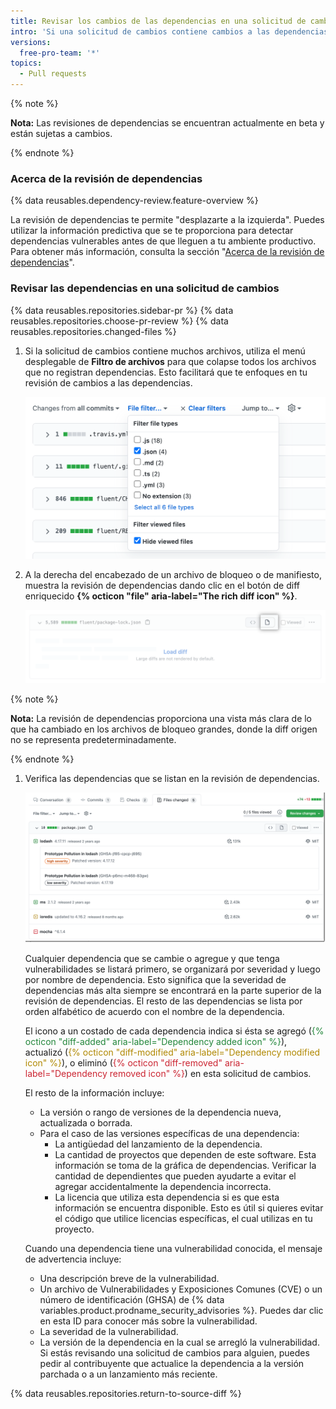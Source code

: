 ```yaml
---
title: Revisar los cambios de las dependencias en una solicitud de cambios
intro: 'Si una solicitud de cambios contiene cambios a las dependencias, puedes ver un resumen de lo que ha cambiado y si es que existen vulnerabilidades conocidas en cualquiera de estas dependencias.'
versions:
  free-pro-team: '*'
topics:
  - Pull requests
---
```


<!--Marketing-LINK: From /features/security/software-supply-chain page "Sign up for the dependency review beta" and "Reviewing dependency changes in a pull request".-->

{% note %}

**Nota:** Las revisiones de dependencias se encuentran actualmente en beta y están sujetas a cambios.

{% endnote %}

### Acerca de la revisión de dependencias

{% data reusables.dependency-review.feature-overview %}

La revisión de dependencias te permite "desplazarte a la izquierda". Puedes utilizar la información predictiva que se te proporciona para detectar dependencias vulnerables antes de que lleguen a tu ambiente productivo. Para obtener más información, consulta la sección "[Acerca de la revisión de dependencias](/code-security/supply-chain-security/about-dependency-review)".

### Revisar las dependencias en una solicitud de cambios

{% data reusables.repositories.sidebar-pr %}
{% data reusables.repositories.choose-pr-review %}
{% data reusables.repositories.changed-files %}

1. Si la solicitud de cambios contiene muchos archivos, utiliza el menú desplegable de **Filtro de archivos** para que colapse todos los archivos que no registran dependencias. Esto facilitará que te enfoques en tu revisión de cambios a las dependencias.

   ![El menú de filtro de archivo](/assets/images/help/pull_requests/file-filter-menu-json.png)

1. A la derecha del encabezado de un archivo de bloqueo o de manifiesto, muestra la revisión de dependencias dando clic en el botón de diff enriquecido **{% octicon "file" aria-label="The rich diff icon" %}**.

   ![El botón de diff rica](/assets/images/help/pull_requests/dependency-review-rich-diff.png)

  {% note %}

   **Nota:** La revisión de dependencias proporciona una vista más clara de lo que ha cambiado en los archivos de bloqueo grandes, donde la diff origen no se representa predeterminadamente.

   {% endnote %}

1. Verifica las dependencias que se listan en la revisión de dependencias.

   ![Alertas de vulnerabilidades en una revisión de dependencias](/assets/images/help/pull_requests/dependency-review-vulnerability.png)

   Cualquier dependencia que se cambie o agregue y que tenga vulnerabilidades se listará primero, se organizará por severidad y luego por nombre de dependencia. Esto significa que la severidad de dependencias más alta siempre se encontrará en la parte superior de la revisión de dependencias. El resto de las dependencias se lista por orden alfabético de acuerdo con el nombre de la dependencia.

   El icono a un costado de cada dependencia indica si ésta se agregó (<span style="color:#22863a">{% octicon "diff-added" aria-label="Dependency added icon" %}</span>), actualizó (<span style="color:#b08800">{% octicon "diff-modified" aria-label="Dependency modified icon" %}</span>), o eliminó (<span style="color:#cb2431">{% octicon "diff-removed" aria-label="Dependency removed icon" %}</span>) en esta solicitud de cambios.

   El resto de la información incluye:

   * La versión o rango de versiones de la dependencia nueva, actualizada o borrada.
   * Para el caso de las versiones específicas de una dependencia:
      * La antigüedad del lanzamiento de la dependencia.
      * La cantidad de proyectos que dependen de este software. Esta información se toma de la gráfica de dependencias. Verificar la cantidad de dependientes que pueden ayudarte a evitar el agregar accidentalmente la dependencia incorrecta.
      * La licencia que utiliza esta dependencia si es que esta información se encuentra disponible. Esto es útil si quieres evitar el código que utilice licencias específicas, el cual utilizas en tu proyecto.

   Cuando una dependencia tiene una vulnerabilidad conocida, el mensaje de advertencia incluye:

   * Una descripción breve de la vulnerabilidad.
   * Un archivo de Vulnerabilidades y Exposiciones Comunes (CVE) o un número de identificación (GHSA) de {% data variables.product.prodname_security_advisories %}. Puedes dar clic en esta ID para conocer más sobre la vulnerabilidad.
   * La severidad de la vulnerabilidad.
   * La versión de la dependencia en la cual se arregló la vulnerabilidad. Si estás revisando una solicitud de cambios para alguien, puedes pedir al contribuyente que actualice la dependencia a la versión parchada o a un lanzamiento más reciente.

{% data reusables.repositories.return-to-source-diff %}

